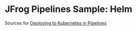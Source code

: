 # JFrog Pipelines Sample: Helm

Sources for [Deploying to Kubernetes in Pipelines](https://www.jfrog.com/confluence/display/JFROG/Deploying+to+Kubernetes+in+Pipelines)

